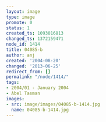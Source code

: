 ```yaml
---
layout: image
type: image
promote: 0
status: 1
created_ts: 1093016813
changed_ts: 1372159471
node_id: 1414
title: 04085-b
author: anj
created: '2004-08-20'
changed: '2013-06-25'
redirect_from: []
permalink: "/node/1414/"
tags:
- 2004/01 - January 2004
- Abel Tasman
images:
- src: image/images/04085-b-1414.jpg
  name: 04085-b-1414.jpg
---
```


